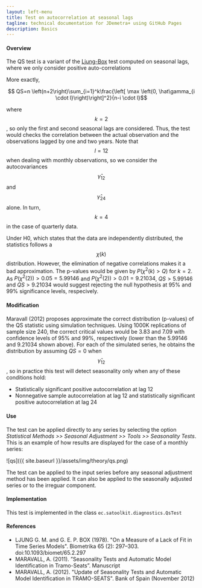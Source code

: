 ```yaml
---
layout: left-menu
title: Test on autocorrelation at seasonal lags
tagline: technical documentation for JDemetra+ using GitHub Pages
description: Basics
---
```


####  Overview

The QS test is a variant of the [Ljung-Box](../theory/Tests_LB.html) test computed on seasonal lags, where we only consider positive auto-correlations

More exactly,

$$ QS=n \left(n+2\right)\sum_{i=1}^k\frac{\left[ \max  \left(0, \hat\gamma_{i \cdot l}\right)\right]^2}{n-i \cdot l}$$

where $$k=2$$, so only the first and second seasonal lags are considered. Thus, the test would checks the correlation between the 
actual observation and the observations lagged by one and two years. Note that $$l=12$$ when dealing with monthly observations, 
so we consider the autocovariances $$\hat\gamma_{12}$$ and $$\hat\gamma_{24}$$ alone. In turn, $$k=4$$ in the case of quarterly data. 

Under H0, which states that the data are independently distributed, the statistics follows a $$\chi \left(k\right)$$ distribution. However,
the elimination of negative correlations makes it a bad approximation.  The p-values would be given 
by $P(\chi^{2}\left( k \right) > Q)$ for $k = 2$. As ${P(\chi}^{2}(2)) > 0.05 = 5.99146$ and
${P(\chi}^{2}(2)) > 0.01 = 9.21034$, $QS > 5.99146$ and $QS > 9.21034$
would suggest rejecting the null hypothesis at $95\%$ and $99\%$
significance levels, respecively.

####  Modification

Maravall (2012) proposes approximate the correct distribution (p-values) of the QS statistic using simulation techniques. Using 1000K replications of sample size 240,
the correct critical values would be 3.83  and 7.09 with confidence levels of $95\%$ and $99\%$, respectively (lower than the 5.99146 and 9.21034 shown above). For 
each of the simulated series,
he obtains the distribution by assuming $QS=0$ when $$\hat\gamma_{12}$$, so in practice this test will detect seasonality only when 
any of these conditions hold:
- Statistically significant positive autocorrelation at lag 12
- Nonnegative sample autocorrelation at lag 12 and statistically significant positive autocorrelation at lag 24

####  Use

The test can be applied directly to any series by selecting the 
option *Statistical Methods >> Seasonal Adjustment >> Tools >> Seasonality Tests*. This is
an example of how results are displayed for the case of a monthly series:


![qs]({{ site.baseurl }}/assets/img/theory/qs.png)
 
The test can be applied to the input series before any seasonal adjustment method has been applied. It can also be applied to the seasonally
adjusted series or to the irreguar component.

#### Implementation

This test is implemented in the class `ec.satoolkit.diagnostics.QsTest`

	
####  References

- LJUNG G. M. and G. E. P. BOX (1978). "On a Measure of a Lack of Fit in Time Series Models". Biometrika 65 (2): 297–303. doi:10.1093/biomet/65.2.297
- MARAVALL, A. (2011). ”Seasonality Tests and Automatic Model Identification in Tramo-Seats”. Manuscript
- MARAVALL, A. (2012). "Update of Seasonality Tests and Automatic Model Identification in TRAMO-SEATS". Bank of Spain  (November 2012) 
